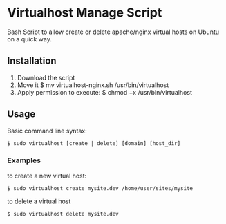 Virtualhost Manage Script
===========

Bash Script to allow create or delete apache/nginx virtual hosts on Ubuntu on a quick way.

## Installation ##

1. Download the script
2. Move it
        $ mv virtualhost-nginx.sh /usr/bin/virtualhost
3. Apply permission to execute:
        $ chmod +x /usr/bin/virtualhost

## Usage ##

Basic command line syntax:

    $ sudo virtualhost [create | delete] [domain] [host_dir]

### Examples ###

to create a new virtual host:

    $ sudo virtualhost create mysite.dev /home/user/sites/mysite

to delete a virtual host

    $ sudo virtualhost delete mysite.dev
